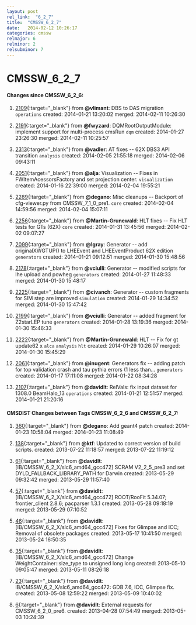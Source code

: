 ```yaml
---
layout: post
rel_link:  "6_2_7"
title:  "CMSSW_6_2_7"
date:   2014-02-12 10:26:17
categories: cmssw
relmajor: 6
relminor: 2
relsubminor: 7
---
```


# CMSSW_6_2_7
#### Changes since CMSSW_6_2_6:

1. [2109](http://github.com/cms-sw/cmssw/pull/2109){:target="_blank"}  from **@vlimant**: DBS to DAS migration `operations`  created: 2014-01-21 13:20:02 merged: 2014-02-11 10:26:30

2. [2191](http://github.com/cms-sw/cmssw/pull/2191){:target="_blank"}  from **@fwyzard**: DQMRootOutputModule: implement support for multi-process cmsRun `dqm`  created: 2014-01-27 23:26:30 merged: 2014-02-11 10:25:57

3. [2313](http://github.com/cms-sw/cmssw/pull/2313){:target="_blank"}  from **@vadler**: AT fixes -- 62X DBS3 API transition `analysis`  created: 2014-02-05 21:55:18 merged: 2014-02-06 09:43:11

4. [2051](http://github.com/cms-sw/cmssw/pull/2051){:target="_blank"}  from **@alja**: Visualization -- Fixes in FWItemAcessorsFactory and set projection center. `visualization`  created: 2014-01-16 22:39:00 merged: 2014-02-04 19:55:21

5. [2289](http://github.com/cms-sw/cmssw/pull/2289){:target="_blank"}  from **@degano**: Misc cleanups -- Backport of cfg-viewer.py from CMSSW_7_1_0_pre1. `core`  created: 2014-02-04 14:59:56 merged: 2014-02-04 15:07:11

6. [2256](http://github.com/cms-sw/cmssw/pull/2256){:target="_blank"}  from **@Martin-Grunewald**: HLT fixes -- Fix HLT tests for GTs (62X) `core`  created: 2014-01-31 13:45:56 merged: 2014-02-02 09:07:27

7. [2099](http://github.com/cms-sw/cmssw/pull/2099){:target="_blank"}  from **@lgray**: Generator -- add originalXWGTUP() to LHEEvent and LHEEventProduct 62X edition `generators`  created: 2014-01-21 09:12:51 merged: 2014-01-30 15:48:56

8. [2178](http://github.com/cms-sw/cmssw/pull/2178){:target="_blank"}  from **@vciulli**: Generator -- modified scripts for lhe upload and powheg `generators`  created: 2014-01-27 11:48:33 merged: 2014-01-30 15:48:17

9. [2225](http://github.com/cms-sw/cmssw/pull/2225){:target="_blank"}  from **@civanch**: Generator -- custom fragments for SIM step are improved `simulation`  created: 2014-01-29 14:34:52 merged: 2014-01-30 15:47:42

10. [2199](http://github.com/cms-sw/cmssw/pull/2199){:target="_blank"}  from **@vciulli**: Generator -- added fragment for Z2starLEP tune `generators`  created: 2014-01-28 13:19:36 merged: 2014-01-30 15:46:33

11. [2222](http://github.com/cms-sw/cmssw/pull/2222){:target="_blank"}  from **@Martin-Grunewald**: HLT -- Fix for gt update62 x `alca`  `analysis`  `hlt`  created: 2014-01-29 10:26:07 merged: 2014-01-30 15:45:29

12. [2061](http://github.com/cms-sw/cmssw/pull/2061){:target="_blank"}  from **@inugent**: Generators fix -- adding patch for top validation crash and tau pythia errors (1 less than... `generators`  created: 2014-01-17 17:11:08 merged: 2014-01-22 08:34:28

13. [2107](http://github.com/cms-sw/cmssw/pull/2107){:target="_blank"}  from **@davidlt**: RelVals: fix input dataset for 1308.0 BeamHalo_13 `operations`  created: 2014-01-21 12:51:57 merged: 2014-01-21 21:20:16
  
  #### CMSDIST Changes between Tags CMSSW_6_2_6 and CMSSW_6_2_7:

1. [360](http://github.com/cms-sw/cmsdist/pull/360){:target="_blank"}  from **@degano**: Add geant4 patch created: 2014-01-23 10:58:04 merged: 2014-01-23 11:08:49

2. [138](http://github.com/cms-sw/cmsdist/pull/138){:target="_blank"}  from **@ktf**: Updated to correct version of build scripts. created: 2013-07-22 11:18:57 merged: 2013-07-22 11:19:12

3. [61](http://github.com/cms-sw/cmsdist/pull/61){:target="_blank"}  from **@davidlt**: [IB/CMSSW_6_2_X/slc6_amd64_gcc472] SCRAM V2_2_5_pre3 and set DYLD_FALLBACK_LIBRARY_PATH for Darwin created: 2013-05-29 09:32:42 merged: 2013-05-29 11:57:40

4. [57](http://github.com/cms-sw/cmsdist/pull/57){:target="_blank"}  from **@davidlt**: [IB/CMSSW_6_2_X/slc6_amd64_gcc472] ROOT/RooFit 5.34.07; frontier_client 2.8.6; pacparser 1.3.1  created: 2013-05-28 09:18:19 merged: 2013-05-29 07:10:52

5. [46](http://github.com/cms-sw/cmsdist/pull/46){:target="_blank"}  from **@davidlt**: [IB/CMSSW_6_2_X/slc6_amd64_gcc472] Fixes for Glimpse and ICC; Removal of obsolete packages created: 2013-05-17 10:41:50 merged: 2013-05-24 16:50:35

6. [35](http://github.com/cms-sw/cmsdist/pull/35){:target="_blank"}  from **@davidlt**: [IB/CMSSW_6_2_X/slc6_amd64_gcc472] Change WeightContainer::size_type to unsigned long long created: 2013-05-10 09:05:47 merged: 2013-05-11 08:26:18

7. [23](http://github.com/cms-sw/cmsdist/pull/23){:target="_blank"}  from **@davidlt**: IB/CMSSW_6_2_X/slc6_amd64_gcc472: GDB 7.6, ICC, Glimpse fix. created: 2013-05-08 12:59:22 merged: 2013-05-09 10:40:02

8. [6](http://github.com/cms-sw/cmsdist/pull/6){:target="_blank"}  from **@davidlt**: External requests for CMSSW_6_2_0_pre6. created: 2013-04-28 07:54:49 merged: 2013-05-03 10:24:39

